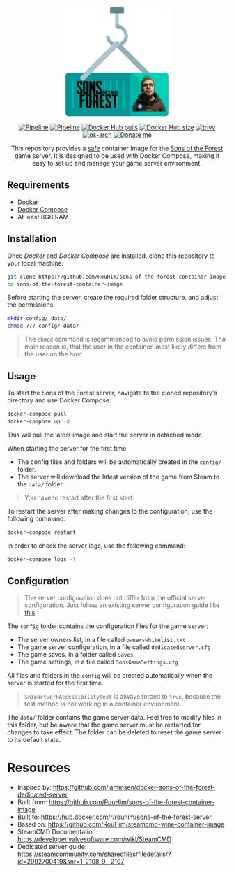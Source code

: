 <p align="center">
  <img src="https://raw.githubusercontent.com/RouHim/sons-of-the-forest-container-image/main/.github/readme/logo.png" width="250">
</p>

<p align="center">
    <a href="https://github.com/RouHim/sons-of-the-forest-container-image/actions/workflows/pipeline.yml"><img src="https://github.com/RouHim/sons-of-the-forest-container-image/actions/workflows/pipeline.yml/badge.svg?branch=main" alt="Pipeline"></a>
    <a href="https://github.com/RouHim/sons-of-the-forest-container-image/actions/workflows/scheduled-security-audit.yaml"><img src="https://github.com/RouHim/sons-of-the-forest-container-image/actions/workflows/scheduled-security-audit.yaml/badge.svg?branch=main" alt="Pipeline"></a>
    <a href="https://hub.docker.com/r/rouhim/sons-of-the-forest-server"><img src="https://img.shields.io/docker/pulls/rouhim/sons-of-the-forest-server.svg" alt="Docker Hub pulls"></a>
    <a href="https://hub.docker.com/r/rouhim/sons-of-the-forest-server"><img src="https://img.shields.io/docker/image-size/rouhim/sons-of-the-forest-server" alt="Docker Hub size"></a>
    <a href="https://github.com/aquasecurity/trivy"><img src="https://img.shields.io/badge/trivy-protected-blue" alt="trivy"></a>
    <a href="https://hub.docker.com/r/rouhim/sons-of-the-forest-server/tags"><img src="https://img.shields.io/badge/ARCH-amd64-blueviolet" alt="os-arch"></a>
    <a href="https://buymeacoffee.com/rouhim"><img alt="Donate me" src="https://img.shields.io/badge/-buy_me_a%C2%A0coffee-gray?logo=buy-me-a-coffee"></a>
</p>

<p align="center">
    This repository provides a <a href="https://github.com/RouHim/sons-of-the-forest-container-image/actions/workflows/scheduled-security-audit.yaml">safe</a> container image for the <a href="https://sons-of-the-forest.com">Sons of the Forest</a> game server. 
  It is designed to be used with Docker Compose, making it easy to set up and manage your game server environment.
</p>

## Requirements

* [Docker](https://docs.docker.com/engine/install/)
* [Docker Compose](https://docs.docker.com/compose/install/standalone/)
* At least 8GB RAM

## Installation

Once _Docker_ and _Docker Compose_ are installed, clone this repository to your local machine:

```bash
git clone https://github.com/RouHim/sons-of-the-forest-container-image.git
cd sons-of-the-forest-container-image
```

Before starting the server, create the required folder structure, and adjust the permissions:

```bash
mkdir config/ data/ 
chmod 777 config/ data/
```

> The `chmod` command is recommended to avoid permission issues.
> The main reason is, that the user in the container, most likely differs from the user on the host.

## Usage

To start the Sons of the Forest server, navigate to the cloned repository's directory and use Docker Compose:

```bash
docker-compose pull
docker-compose up -d
```

This will pull the latest image and start the server in detached mode.

When starting the server for the first time:

* The config files and folders will be automatically created in the `config/` folder.
* The server will download the latest version of the game from Steam to the `data/` folder.

> You have to restart after the first start.

To restart the server after making changes to the configuration, use the following command:

```bash
docker-compose restart
```

In order to check the server logs, use the following command:

```bash
docker-compose logs -f
```

## Configuration

> The server configuration does not differ from the official server configuration.
> Just follow an existing server configuration guide
> like [this](https://steamcommunity.com/sharedfiles/filedetails/?id=2992700419&snr=1_2108_9__2107).

The `config` folder contains the configuration files for the game server:

* The server owners list, in a file called `ownerswhitelist.txt`
* The game server configuration, in a file called `dedicatedserver.cfg`
* The game saves, in a folder called `Saves`
* The game settings, in a file called `SonsGameSettings.cfg`

All files and folders in the `config` will be created automatically when the server is started for the first time.

> `SkipNetworkAccessibilityTest` is always forced to `true`,
> because the test method is not working in a container environment.


The `data/` folder contains the game server data.
Feel free to modify files in this folder,
but be aware that the game server must be restarted for changes to take effect.
The folder can be deleted to reset the game server to its default state.

# Resources

- Inspired by: https://github.com/jammsen/docker-sons-of-the-forest-dedicated-server
- Built from: https://github.com/RouHim/sons-of-the-forest-container-image
- Built to: https://hub.docker.com/r/rouhim/sons-of-the-forest-server
- Based on: https://github.com/RouHim/steamcmd-wine-container-image
- SteamCMD Documentation: https://developer.valvesoftware.com/wiki/SteamCMD
- Dedicated server guide: https://steamcommunity.com/sharedfiles/filedetails/?id=2992700419&snr=1_2108_9__2107
